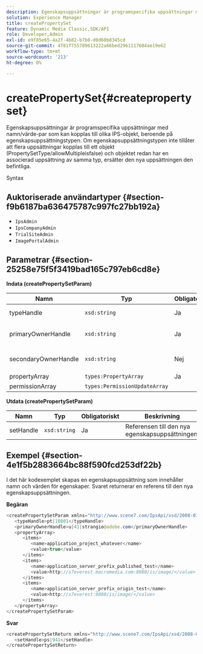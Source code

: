 ```yaml
---
description: Egenskapsuppsättningar är programspecifika uppsättningar med namn/värde-par som kan kopplas till olika IPS-objekt, beroende på egenskapsuppsättningstypen. Om egenskapsuppsättningstypen inte tillåter att flera uppsättningar kopplas till ett objekt (PropertySetType/allowMultipleisfalse) och objektet redan har en associerad uppsättning av samma typ, ersätter den nya uppsättningen den befintliga.
solution: Experience Manager
title: createPropertySet
feature: Dynamic Media Classic,SDK/API
role: Developer,Admin
exl-id: e9f85e65-4a2f-4b82-b7b8-d0d60b8345cd
source-git-commit: 4f81f755789613222a66bed2961117604ae19e62
workflow-type: tm+mt
source-wordcount: '213'
ht-degree: 0%

---
```


# createPropertySet{#createpropertyset}

Egenskapsuppsättningar är programspecifika uppsättningar med namn/värde-par som kan kopplas till olika IPS-objekt, beroende på egenskapsuppsättningstypen. Om egenskapsuppsättningstypen inte tillåter att flera uppsättningar kopplas till ett objekt (PropertySetType/allowMultipleisfalse) och objektet redan har en associerad uppsättning av samma typ, ersätter den nya uppsättningen den befintliga.

Syntax

## Auktoriserade användartyper {#section-f9b6187ba636475787c997fc27bb192a}

* `IpsAdmin`
* `IpsCompanyAdmin`
* `TrialSiteAdmin`
* `ImagePortalAdmin`

## Parametrar {#section-25258e75f5f3419bad165c797eb6cd8e}

**Indata (createPropertySetParam)**

| Namn | Typ | Obligatoriskt | Beskrivning |
|---|---|---|---|
| typeHandle | `xsd:string` | Ja | Referensen till egenskapsuppsättningstypen. |
| primaryOwnerHandle | `xsd:string` | Ja | Referensen till den primära ägaren av egenskapsuppsättningen. |
| secondaryOwnerHandle | `xsd:string` | Nej | Handtaget till den sekundära ägaren av egenskapsuppsättningen. |
| propertyArray | `types:PropertyArray` | Ja | Arrayen med egenskaper. |
| permissionArray | `types:PermissionUpdateArray` |  |  |

**Utdata (createPropertySetParam)**

| Namn | Typ | Obligatoriskt | Beskrivning |
|---|---|---|---|
| setHandle | `xsd:string` | Ja | Referensen till den nya egenskapsuppsättningen. |

## Exempel {#section-4e1f5b2883664bc88f590fcd253df22b}

I det här kodexemplet skapas en egenskapsuppsättning som innehåller namn och värden för egenskaper. Svaret returnerar en referens till den nya egenskapsuppsättningen.

**Begäran**

```java
<createPropertySetParam xmlns="http://www.scene7.com/IpsApi/xsd/2008-01-15">
   <typeHandle>pt|10801</typeHandle>
   <primaryOwnerHandle>u|41|strangio@adobe.com</primaryOwnerHandle>
   <propertyArray>
      <items>
         <name>application_project_whatever</name>
         <value>true</value>
      </items>
      <items>
         <name>application_server_prefix_published_test</name>
         <value>http://s7everest.macromedia.com:8080/is/image/</value>
      </items>
      <items>
         <name>application_server_prefix_origin_test</name>
         <value>http://s7everest:8080/is/image/</value>
      </items>
   </propertyArray>
</createPropertySetParam>
```

**Svar**

```java
<createPropertySetReturn xmlns="http://www.scene7.com/IpsApi/xsd/2008-01-15">
   <setHandle>ps|941</setHandle>
</createPropertySetReturn>
```
